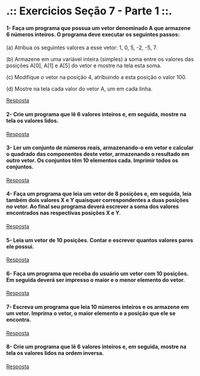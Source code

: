 # .:: Exercicios Seção 7 - Parte 1 ::.

#### 1- Faça um programa que possua um vetor denominado A que armazene 6 números inteiros. O programa deve executar os seguintes passos:

(a) Atribua os seguintes valores a esse vetor: 1, 0, 5, -2, -5, 7.

(b) Armazene em uma variável inteira (simples) a soma entre os valores das posições A[0], A[1] e A[5] do vetor e mostre na tela esta soma.

(c) Modifique o vetor na posição 4, atribuindo a esta posição o valor 100.

(d) Mostre na tela cada valor do vetor A, um em cada linha.

[Resposta](./ExerciciosResolvidos/ex001.c)

#### 2- Crie um programa que lê 6 valores inteiros e, em seguida, mostre na tela os valores lidos.

[Resposta](./ExerciciosResolvidos/ex002.c)

#### 3- Ler um conjunto de números reais, armazenando-o em vetor e calcular o quadrado das componentes deste vetor, armazenando o resultado em outro vetor. Os conjuntos têm 10 elementos cada. Imprimir todos os conjuntos.

[Resposta](./ExerciciosResolvidos/ex003.c)

#### 4- Faça um programa que leia um vetor de 8 posições e, em seguida, leia também dois valores X e Y quaisquer correspondentes a duas posições no vetor. Ao final seu programa deverá escrever a soma dos valores encontrados nas respectivas posições X e Y.

[Resposta](./ExerciciosResolvidos/ex004.c)

#### 5- Leia um vetor de 10 posições. Contar e escrever quantos valores pares ele possui.

[Resposta](./ExerciciosResolvidos/ex005.c)

#### 6- Faça um programa que receba do usuário um vetor com 10 posições. Em seguida deverá ser impresso o maior e o menor elemento do vetor.

[Resposta](./ExerciciosResolvidos/ex006.c)

#### 7- Escreva um programa que leia 10 números inteiros e os armazene em um vetor. Imprima o vetor, o maior elemento e a posição que ele se encontra.

[Resposta](./ExerciciosResolvidos/ex007.c)

#### 8- Crie um programa que lê 6 valores inteiros e, em seguida, mostre na tela os valores lidos na ordem inversa.

[Resposta](./ExerciciosResolvidos/ex008.c)

